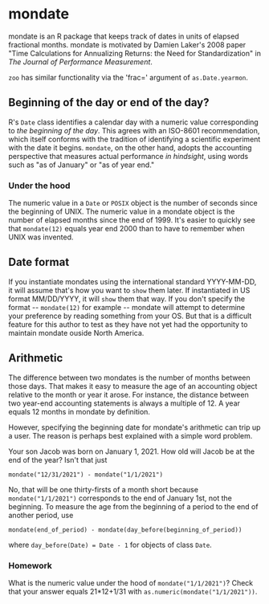 # mondate

mondate is an R package that keeps track of dates in units of elapsed fractional months.
mondate is motivated by Damien Laker's 2008 paper 
"Time Calculations for Annualizing Returns: the Need for Standardization" 
in *The Journal of Performance Measurement*. 

`zoo` has similar functionality via the 'frac=' argument of `as.Date.yearmon`.

## Beginning of the day or end of the day?

R's `Date` class identifies a calendar day with a numeric value
corresponding to *the beginning of the day*. 
This agrees with an ISO-8601 recommendation, 
which itself
conforms with the tradition of identifying
a scientific experiment with the date it begins.
`mondate`, on the other hand,
adopts the accounting perspective
that measures actual performance *in hindsight*,
using words such as "as of January"
or "as of year end."

### Under the hood
The numeric value in a
`Date` or `POSIX` object
is the number of seconds since the beginning of UNIX.
The numeric value in a mondate object
is the number of elapsed months since the end of 1999.
It's easier to quickly see that `mondate(12)` equals
year end 2000 than to have to remember when UNIX was invented.

## Date format

If you instantiate mondates using the international standard
YYYY-MM-DD,
it will assume that's how you want to `show` them later.
If instantiated in US format MM/DD/YYYY,
it will `show` them that way.
If you don't specify the format -- 
`mondate(12)` for example --
mondate will attempt to determine your preference by reading something from your OS.
But that is a difficult feature for this author to test as they
have not yet had the opportunity to maintain mondate ouside North America.

## Arithmetic

The difference between two mondates is the number of months between those days.
That makes it easy to measure the age of an accounting object relative
to the month or year it arose.
For instance,
the distance between two year-end accounting statements is 
always a multiple of 12.
A year equals 12 months in mondate by definition.

However, specifying the beginning date for mondate's arithmetic
can trip up a user.
The reason is perhaps
best explained with a simple word problem.

Your son Jacob was born on January 1, 2021.
How old will Jacob be at the end of the year?
Isn't that just 
```
mondate("12/31/2021") - mondate("1/1/2021")
```
No, that will be one thirty-firsts of a month short because
`mondate("1/1/2021")` corresponds to the end of January 1st,
not the beginning.
To measure the age from the beginning of a period
to the end of another period,
use 
```
mondate(end_of_period) - mondate(day_before(beginning_of_period))
```
where `day_before(Date) = Date - 1`
for objects of class `Date`.

### Homework

What is the numeric value under the hood of `mondate("1/1/2021")`?
Check that your answer equals 21*12+1/31 with `as.numeric(mondate("1/1/2021"))`.
